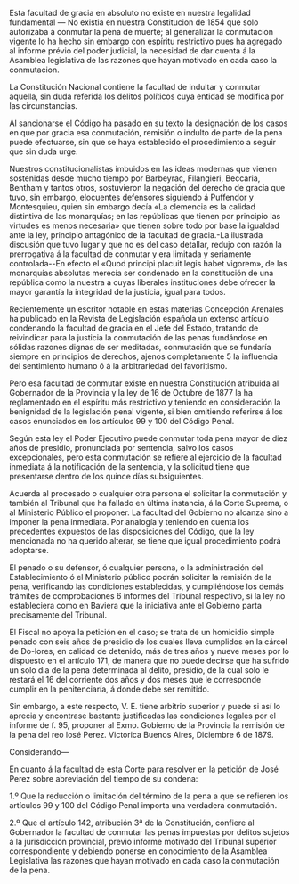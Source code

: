 Esta facultad de gracia en absoluto no existe en nuestra legalidad fundamental — No existia en nuestra Constitucion de 1854 que solo autorizaba á conmutar la pena de muerte; al generalizar la conmutacion vigente lo ha hecho sin embargo con espíritu restrictivo pues ha agregado al informe prévio del poder judicial, la necesidad de dar cuenta á la Asamblea legislativa de las razones que hayan motivado en cada caso la conmutacion.

La Constitución Nacional contiene la facultad de indultar y conmutar aquella, sin duda referida los delitos políticos cuya entidad se modifica por las circunstancias.

Al sancionarse el Código ha pasado en su texto la designación de los casos en que por gracia esa conmutación, remisión o indulto de parte de la pena puede efectuarse, sin que se haya establecido el procedimiento a seguir que sin duda urge.

Nuestros constitucionalistas imbuidos en las ideas modernas que vienen sostenidas desde mucho tiempo por Barbeyrac, Filangieri, Beccaria, Bentham y tantos otros, sostuvieron la negación del derecho de gracia que tuvo, sin embargo, elocuentes defensores siguiendo á
Puffendor y Montesquieu, quien sin embargo decía «La clemencia es la calidad distintiva de las monarquías; en las repúblicas que tienen por principio las virtudes es menos necesaria» que tienen sobre todo por base la igualdad ante la ley, principio antagónico de la facultad de gracia.-La ilustrada discusión que tuvo lugar y que no es del caso detallar, redujo con razón la prerrogativa á la facultad de conmutar y era limitada y seriamente controlada--En efecto el «Quod principi placuit legis habet vigorem», de las monarquías absolutas merecía ser condenado en la constitución de una república como la nuestra a cuyas liberales instituciones debe ofrecer la mayor garantía la integridad de la justicia, igual para todos.

Recientemente un escritor notable en estas materias Concepción Arenales ha publicado en la Revista de Legislación española un extenso artículo condenando la facultad de gracia en el Jefe del Estado, tratando de reivindicar para la justicia la conmutación de las penas fundándose en sólidas razones dignas de ser meditadas, conmutación que se fundaría siempre en principios de derechos, ajenos completamente 5 la influencia del sentimiento humano ó á la arbitrariedad del favoritismo.

Pero esa facultad de conmutar existe en nuestra Constitución atribuida al Gobernador de la Provincia y la ley de 16 de Octubre de 1877 la ha reglamentado en el espíritu más restrictivo y teniendo en consideración la benignidad de la legislación penal vigente, si bien omitiendo referirse á los casos enunciados en los artículos 99 y 100 del Código Penal.

Según esta ley el Poder Ejecutivo puede conmutar toda pena mayor de diez años de presidio, pronunciada por sentencia, salvo los casos excepcionales, pero esta conmutación se refiere al ejercicio de la facultad inmediata á la notificación de la sentencia, y la solicitud tiene que presentarse dentro de los quince días subsiguientes.

Acuerda al procesado o cualquier otra persona el solicitar la conmutación y también al Tribunal que ha fallado en última instancia, á la Corte Suprema, o al Ministerio Público el proponer. La facultad del Gobierno no alcanza sino a imponer la pena inmediata.
Por analogía y teniendo en cuenta los precedentes expuestos de las disposiciones del Código, que la ley mencionada no ha querido alterar, se tiene que igual procedimiento podrá adoptarse.

El penado o su defensor, ó cualquier persona, o la administración del Establecimiento ó el Ministerio público podrán solicitar la remisión de la pena, verificando las condiciones establecidas, y cumpliéndose los demás trámites de comprobaciones 6 informes del Tribunal respectivo, si la ley no estableciera como en Baviera que la iniciativa ante el Gobierno parta precisamente del Tribunal.

El Fiscal no apoya la petición en el caso; se trata de un homicidio simple penado con seis años de presidio de los cuales lleva cumplidos en la cárcel de Do-lores, en calidad de detenido, más de tres años y nueve meses por lo dispuesto en el artículo 171, de manera que no puede decirse que ha sufrido un solo dia de la pena determinada al delito, presidio, de la cual solo le restará el 16 del corriente dos años y dos meses que le corresponde cumplir en la penitenciaría, á donde debe ser remitido.

Sin embargo, a este respecto, V. E. tiene arbitrio superior y puede si así lo aprecia y encontrase bastante justificadas las condiciones legales por el informe de f. 95, proponer al Exmo. Gobierno de la Provincia la remisión de la pena del reo losé Perez.
Victorica
Buenos Aires, Diciembre 6 de 1879.

Considerando—

En cuanto á la facultad de esta Corte para resolver en la petición de José Perez sobre abreviación del tiempo de su condena:

1.º Que la reducción o limitación del término de la pena a que se refieren los artículos 99 y 100 del Código Penal importa una verdadera conmutación.

2.º Que el artículo 142, atribución 3ª de la Constitución, confiere al Gobernador la facultad de conmutar las penas impuestas por delitos sujetos á la jurisdicción provincial, previo informe motivado del Tribunal superior correspondiente y debiendo ponerse en conocimiento de la Asamblea Legislativa las razones que hayan motivado en cada caso la conmutación de la pena.













